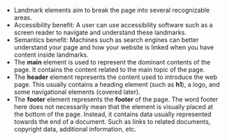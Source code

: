 - Landmark elements aim to break the page into several recognizable areas.
- Accessibility benefit: A user can use accessibility software such as a screen reader to navigate and understand these landmarks.
- Semantics benefit: Machines such as search engines can better understand your page and how your website is linked when you have content inside landmarks.
- The **main** element is used to represent the dominant contents of the page. It contains the content related to the main topic of the page.
- The **header** element represents the content used to introduce the web page. This usually contains a heading element (such as **h1**), a logo, and some navigational elements (covered later).
- The **footer** element represents the **footer** of the page. The word footer here does not necessarily mean that the element is visually placed at the bottom of the page. Instead, it contains data usually represented towards the end of a document. Such as links to related documents, copyright data, additional information, etc.